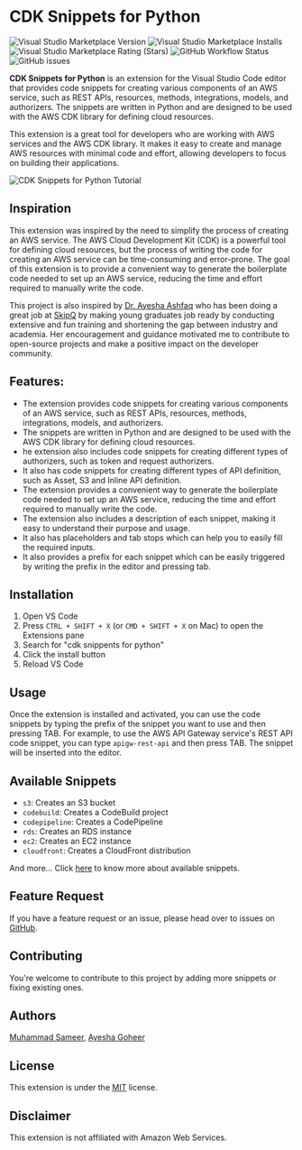 # CDK Snippets for Python
![Visual Studio Marketplace Version](https://img.shields.io/visual-studio-marketplace/v/sameeramin.cdk-snippets-for-python)
![Visual Studio Marketplace Installs](https://img.shields.io/visual-studio-marketplace/i/sameeramin.cdk-snippets-for-python)
![Visual Studio Marketplace Rating (Stars)](https://img.shields.io/visual-studio-marketplace/stars/sameeramin.cdk-snippets-for-python)
![GitHub Workflow Status](https://img.shields.io/github/actions/workflow/status/sameeramin/cdk-snippets-for-python/ci.yml)
![GitHub issues](https://img.shields.io/github/issues-raw/sameeramin/cdk-snippets-for-python)

**CDK Snippets for Python** is an extension for the Visual Studio Code editor that provides code snippets for creating various components of an AWS service, such as REST APIs, resources, methods, integrations, models, and authorizers. The snippets are written in Python and are designed to be used with the AWS CDK library for defining cloud resources.

This extension is a great tool for developers who are working with AWS services and the AWS CDK library. It makes it easy to create and manage AWS resources with minimal code and effort, allowing developers to focus on building their applications.

![CDK Snippets for Python Tutorial](./docs/images/tutorial.gif)

## Inspiration
This extension was inspired by the need to simplify the process of creating an AWS service. The AWS Cloud Development Kit (CDK) is a powerful tool for defining cloud resources, but the process of writing the code for creating an AWS service can be time-consuming and error-prone. The goal of this extension is to provide a convenient way to generate the boilerplate code needed to set up an AWS service, reducing the time and effort required to manually write the code.

This project is also inspired by [Dr. Ayesha Ashfaq](https://www.linkedin.com/in/ayesha-binte-a-90755b8/) who has been doing a great job at [SkipQ](https://skipq.org/) by making young graduates job ready by conducting extensive and fun training and shortening the gap between industry and academia. Her encouragement and guidance motivated me to contribute to open-source projects and make a positive impact on the developer community.


## Features:

- The extension provides code snippets for creating various components of an AWS service, such as REST APIs, resources, methods, integrations, models, and authorizers.
- The snippets are written in Python and are designed to be used with the AWS CDK library for defining cloud resources.
- he extension also includes code snippets for creating different types of authorizers, such as token and request authorizers.
- It also has code snippets for creating different types of API definition, such as Asset, S3 and Inline API definition.
- The extension provides a convenient way to generate the boilerplate code needed to set up an AWS service, reducing the time and effort required to manually write the code.
- The extension also includes a description of each snippet, making it easy to understand their purpose and usage.
- It also has placeholders and tab stops which can help you to easily fill the required inputs.
- It also provides a prefix for each snippet which can be easily triggered by writing the prefix in the editor and pressing tab.


## Installation

1. Open VS Code
2. Press `CTRL + SHIFT + X` (or `CMD + SHIFT + X` on Mac) to open the Extensions pane
3. Search for "cdk snippents for python"
4. Click the install button
5. Reload VS Code


## Usage
Once the extension is installed and activated, you can use the code snippets by typing the prefix of the snippet you want to use and then pressing TAB. For example, to use the AWS API Gateway service's REST API code snippet, you can type `apigw-rest-api` and then press TAB. The snippet will be inserted into the editor.

## Available Snippets
- `s3`: Creates an S3 bucket
- `codebuild`: Creates a CodeBuild project
- `codepipeline`: Creates a CodePipeline
- `rds`: Creates an RDS instance
- `ec2`: Creates an EC2 instance
- `cloudfront`: Creates a CloudFront distribution

And more...
Click [here](./CATALOG.md) to know more about available snippets.
## Feature Request

If you have a feature request or an issue, please head over to issues on [GitHub](https://github.com/sameeramin/cdk-snippets-for-python/issues).


## Contributing
You're welcome to contribute to this project by adding more snippets or fixing existing ones.

## Authors
[Muhammad Sameer](https://github.com/sameeramin), [Ayesha Goheer](https://github.com/AyeshaGoheer)

## License
This extension is under the [MIT](https://choosealicense.com/licenses/mit/) license.

## Disclaimer
This extension is not affiliated with Amazon Web Services.
